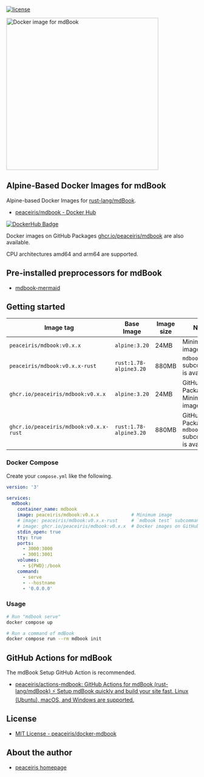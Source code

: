 <!-- https://shields.io/ -->

[![license](https://img.shields.io/github/license/peaceiris/docker-mdbook.svg)](https://github.com/peaceiris/docker-mdbook/blob/main/LICENSE)

<img width="400" alt="Docker image for mdBook" src="./images/ogp.jpg">



## Alpine-Based Docker Images for mdBook

Alpine-based Docker Images for [rust-lang/mdBook].

[rust-lang/mdBook]: https://github.com/rust-lang/mdBook

- [peaceiris/mdbook - Docker Hub]

[peaceiris/mdbook - Docker Hub]: https://hub.docker.com/r/peaceiris/mdbook

[![DockerHub Badge](https://dockeri.co/image/peaceiris/mdbook)][peaceiris/mdbook - Docker Hub]

Docker images on GitHub Packages [ghcr.io/peaceiris/mdbook] are also available.

[ghcr.io/peaceiris/mdbook]: https://github.com/users/peaceiris/packages/container/package/mdbook

CPU architectures amd64 and arm64 are supported.


## Pre-installed preprocessors for mdBook

- [mdbook-mermaid]

[mdbook-mermaid]: https://github.com/badboy/mdbook-mermaid



## Getting started

| Image tag | Base Image | Image size | Notes |
|---|---|---|---|
| `peaceiris/mdbook:v0.x.x` | `alpine:3.20` | 24MB | Minimum image |
| `peaceiris/mdbook:v0.x.x-rust` | `rust:1.78-alpine3.20` | 880MB | `mdbook test` subcommand is available |
| `ghcr.io/peaceiris/mdbook:v0.x.x` | `alpine:3.20` | 24MB | GitHub Packages: Minimum image |
| `ghcr.io/peaceiris/mdbook:v0.x.x-rust` | `rust:1.78-alpine3.20` | 880MB | GitHub Packages: `mdbook test` subcommand is available |

### Docker Compose

Create your `compose.yml` like the following.

```yaml
version: '3'

services:
  mdbook:
    container_name: mdbook
    image: peaceiris/mdbook:v0.x.x            # Minimum image
    # image: peaceiris/mdbook:v0.x.x-rust     # `mdbook test` subcommand is available
    # image: ghcr.io/peaceiris/mdbook:v0.x.x  # Docker images on GitHub Packages
    stdin_open: true
    tty: true
    ports:
      - 3000:3000
      - 3001:3001
    volumes:
      - ${PWD}:/book
    command:
      - serve
      - --hostname
      - '0.0.0.0'
```

### Usage

```sh
# Run "mdbook serve"
docker compose up

# Run a command of mdBook
docker compose run --rm mdbook init
```



## GitHub Actions for mdBook

The mdBook Setup GitHub Action is recommended.

- [peaceiris/actions-mdbook: GitHub Actions for mdBook (rust-lang/mdBook) ⚡️ Setup mdBook quickly and build your site fast. Linux (Ubuntu), macOS, and Windows are supported.](https://github.com/peaceiris/actions-mdbook)



## License

- [MIT License - peaceiris/docker-mdbook]

[MIT License - peaceiris/docker-mdbook]: https://github.com/peaceiris/docker-mdbook/blob/main/LICENSE



## About the author

- [peaceiris homepage](https://peaceiris.com/)
